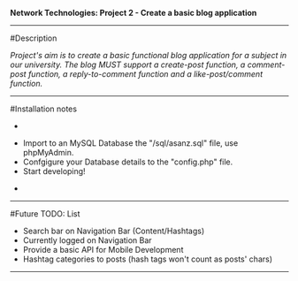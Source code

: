 
**Network Technologies: Project 2 - Create a basic blog application**

----------

#Description

*Project's aim is to create a basic functional blog application for a subject in our university. The blog MUST support a create-post function, a comment-post function, a reply-to-comment function and a like-post/comment function.*


----------

#Installation notes

*
- Import to an MySQL Database the "/sql/asanz.sql" file, use phpMyAdmin.
- Confgigure your Database details to the "config.php" file.
- Start developing!
*

----------

#Future TODO: List

 - Search bar on Navigation Bar (Content/Hashtags)
 - Currently logged on Navigation Bar
 - Provide a basic API for Mobile Development
 - Hashtag categories to posts (hash tags won't count as posts' chars)


----------
